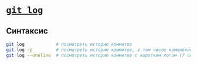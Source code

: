 # [`git log`](./index.md)

## Синтаксис

```bash
git log            # посмотреть историю коммитов
git log -p         # посмотреть историю коммитов, в том числе изменения
git log --oneline  # посмотреть историю коммитов с коротким логом (7 символов)
```
